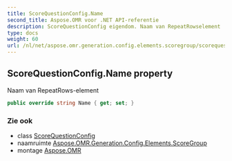 ```yaml
---
title: ScoreQuestionConfig.Name
second_title: Aspose.OMR voor .NET API-referentie
description: ScoreQuestionConfig eigendom. Naam van RepeatRowselement
type: docs
weight: 60
url: /nl/net/aspose.omr.generation.config.elements.scoregroup/scorequestionconfig/name/
---
```

## ScoreQuestionConfig.Name property

Naam van RepeatRows-element

```csharp
public override string Name { get; set; }
```

### Zie ook

* class [ScoreQuestionConfig](../)
* naamruimte [Aspose.OMR.Generation.Config.Elements.ScoreGroup](../../scorequestionconfig/)
* montage [Aspose.OMR](../../../)


